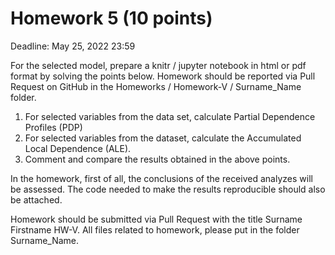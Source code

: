 # Homework 5 (10 points)
Deadline: May 25, 2022 23:59

For the selected model, prepare a knitr / jupyter notebook in html or pdf format by solving the points below. Homework should be reported via Pull Request on GitHub in the Homeworks / Homework-V / Surname_Name folder.

1. For selected variables from the data set, calculate Partial Dependence Profiles (PDP)
2. For selected variables from the dataset, calculate the Accumulated Local Dependence (ALE).
3. Comment and compare the results obtained in the above points.

In the homework, first of all, the conclusions of the received analyzes will be assessed. The code needed to make the results reproducible should also be attached.

Homework should be submitted via Pull Request with the title Surname Firstname HW-V. All files related to homework, please put in the folder Surname_Name.
